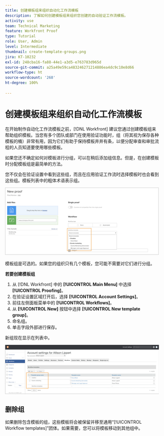 ```yaml
---
title: 创建模板组来组织自动化工作流模板
description: 了解如何创建模板组来组织您创建的自动验证工作流模板。
activity: use
team: Technical Marketing
feature: Workfront Proof
type: Tutorial
role: User, Admin
level: Intermediate
thumbnail: create-template-groups.png
jira: KT-10232
exl-id: 248cba16-fa88-44e1-a3d5-e763783d965d
source-git-commit: a25a49e59ca483246271214886ea4dc9c10e8d66
workflow-type: ht
source-wordcount: '268'
ht-degree: 100%

---
```


# 创建模板组来组织自动化工作流模板

在开始制作自动化工作流模板之前，[!DNL Workfront] 建议您通过创建模板组来帮助组织模板。当您有多个团队或部门在使用验证功能时，组（将其视为保存各种模板的桶）非常有用，因为它们有助于保持模板井井有条，以便分配审查和审批流程的人员知道要使用哪些模板。

如果您还不确定如何对模板进行分组，可以在稍后添加组信息。但是，在创建模板时分配模板组是最简单的方法。

您不仅会在验证设置中看到这些组，而且在应用验证工作流时选择模板时也会看到这些组。模板列表中的粗体术语表示组。

![选择模板时，模板组以粗体显示](assets/proof-system-setups-template-group-show-on-upload.png)

模板组是可选的。如果您的组织只有几个模板，您可能不需要对它们进行分组。

**若要创建模板组**

1. 从 [!DNL Workfront] 中的 **[!UICONTROL Main Menu]** 中选择 **[!UICONTROL Proofing]**。
1. 在验证设置区域打开后，选择 **[!UICONTROL Account Settings]**。
1. 前往左侧面板菜单中的 **[!UICONTROL Workflows]**。
1. 从 **[!UICONTROL New]** 按钮中选择 **[!UICONTROL New template group]**。
1. 命名组。
1. 单击字段外部进行保存。

新组现在显示在列表中。

![验证工作流设置中的模板组列表](assets/proof-system-setups-template-group-groups-set-up.png)

## 删除组

如果删除包含模板的组，这些模板将会被保留并移至通用“[!UICONTROL Workflow templates]”团体。如果需要，您可以将模板移动到其他组中。

<!--
Learn More Icon
Create and manage Automated Workflow templates
-->
